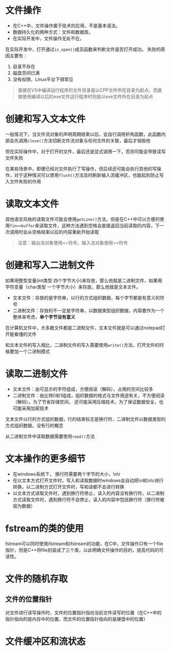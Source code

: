 # 文件操作
- 在C++中，文件操作属于技术的应用，不是基本语法。
- 数据持久化的两种方式：文件和数据库。
- 在实际开发中，文件操作无处不在。

在实际开发中，打开通过```is_open()```成员函数来判断文件是否打开成功。
失败的原因主要有：
1. 目录不存在
2. 磁盘空间已满
3. 没有权限，Linux平台下很常见

> 直接在VS中编译运行程序的文件目录是以CPP文件所在目录为起点，而直接使用编译以后的exe文件运行程序时则是以exe文件所在目录为起点

# 创建和写入文本文件
一般情况下，当文件流对象的声明周期结束以后，会自行调用析构函数，此函数内部会先调用```close()```方法切断文件流对象与任何文件的关联，最后才销毁他

但在实际操作中，对于打开的文件，最后还是显式调用一下，否则可能会导致读写文件失败

在某些场景中，即便已经对文件执行了写操作，但后续还可能会执行其他的写操作，对于这种情况可以使用```flush()```方法及时刷新输入流缓冲区，也能起到防止写入文件失败的作用

# 读取文本文件
其他语言风格的读取文件可能会使用```getLine()```方法，但是在C++中可以方便的使用```fin>>buffer```来读取文件，这种方法遇到空格会直接返回当前读取的内容，下一次调用时会从空格结束以后的内容重新开始读取
> 注意：输出流对象使用<<符号，输入流对象使用>>符号
# 创建和写入二进制文件
如果用整型变量(int类型 四个字节大小)来存放，那么他就是二进制文件，如果用字符变量（char类型 一个字节大小）来存放，那么他就是文本文件。

- 文本文件：存放的是字符串，以行的方式组织数据，每个字节都是有意义的符号
- 二进制文件：存放的不一定是字符串，以数据类型组织数据，内容要作为一个整体来考虑，**单个字节没有意义**

在计算机文件中，大多数文件都是二进制文件，文本文件就是可以通过notepad打开能看懂的文件

和文本文件的写入相比，二进制文件的写入需要使用```write()```方法，打开文件的时候要加一个二进制模式
# 读取二进制文件
- 文本文件：由可显示的字符组成，方便阅读（解码），占用的空间比较多
- 二进制文件：由比特0和1组成，组织数据的格式与文件用途有关，不方便阅读（解码）。为了节省存储空间， 还可能采用压缩技术。为了保证数据安全，也可能采用加密技术

文本文件以行的方式组织数据，行的结束标志是换行符，二进制文件以数据类型的方式组织数据，没有行的概念

从二进制文件中读取数据需要使用```read()```方法
# 文本操作的更多细节
- 在windows系统下， 换行符需要两个字节的大小，\n\r
- 在以文本方式打开文件时，写入和读取数据时windows会自动把\n和\n\r进行转换，以二进制方式打开文件时，写和读都不会进行转换
- 以文本方式读取文件时，遇到换行符停止，读入的内容没有换行符，以二进制方式读取文件时，遇到换行符不会停止，读入的内容中包括换行符（换行符被视为数据）
# fstream的类的使用
fstream可以同时使用ifstream和ifstream的功能，在C中，文件操作只有一个file指针，但是C++将file封装成了三个类，以此明确文件操作的目的，提高代码的可读性。
# 文件的随机存取
## 文件的位置指针
对文件进行读写操作时，文件的位置指针指向当前文件读写的位置（在C++中的指针指向的是内存中的位置，而文件的位置指针指向的是硬盘中的位置）
# 文件缓冲区和流状态
